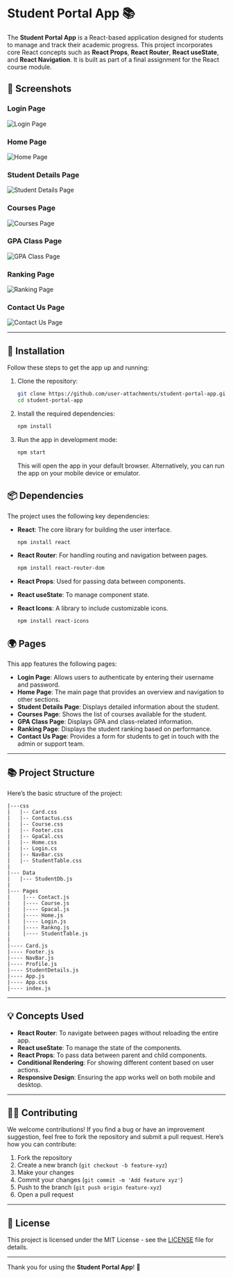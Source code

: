 # Student Portal App 📚

The **Student Portal App** is a React-based application designed for students to manage and track their academic progress. This project incorporates core React concepts such as **React Props**, **React Router**, **React useState**, and **React Navigation**. It is built as part of a final assignment for the React course module.

## 📸 Screenshots

### **Login Page**
![Login Page](https://github.com/user-attachments/assets/58b1228e-6632-4e61-a6bb-965d8df035cd)

### **Home Page**
![Home Page](https://github.com/user-attachments/assets/1c78eb3b-8825-432b-85e6-c4609214aede)

### **Student Details Page**
![Student Details Page](https://github.com/user-attachments/assets/6c84af65-5988-4613-a710-2f27b2d44537)

### **Courses Page**
![Courses Page](https://github.com/user-attachments/assets/7aa2fed6-2068-449d-9d18-6912d5be9582)

### **GPA Class Page**
![GPA Class Page](https://github.com/user-attachments/assets/6a924571-5a6b-46e9-bd6b-0c8a6c73c491)

### **Ranking Page**
![Ranking Page](https://github.com/user-attachments/assets/9d5ebb27-9961-458d-ac5a-c5d87d453e10)

### **Contact Us Page**
![Contact Us Page](https://github.com/user-attachments/assets/6ad51d95-a708-474d-aedf-f90534494124)

---

## 🚀 Installation

Follow these steps to get the app up and running:

1. Clone the repository:
    ```bash
    git clone https://github.com/user-attachments/student-portal-app.git
    cd student-portal-app
    ```

2. Install the required dependencies:
    ```bash
    npm install
    ```

3. Run the app in development mode:
    ```bash
    npm start
    ```

    This will open the app in your default browser. Alternatively, you can run the app on your mobile device or emulator.

## 📦 Dependencies

The project uses the following key dependencies:

- **React**: The core library for building the user interface.
    ```bash
    npm install react
    ```

- **React Router**: For handling routing and navigation between pages.
    ```bash
    npm install react-router-dom
    ```

- **React Props**: Used for passing data between components.
  
- **React useState**: To manage component state.

- **React Icons**: A library to include customizable icons.
    ```bash
    npm install react-icons
    ```

## 🌍 Pages

This app features the following pages:

- **Login Page**: Allows users to authenticate by entering their username and password.
- **Home Page**: The main page that provides an overview and navigation to other sections.
- **Student Details Page**: Displays detailed information about the student.
- **Courses Page**: Shows the list of courses available for the student.
- **GPA Class Page**: Displays GPA and class-related information.
- **Ranking Page**: Displays the student ranking based on performance.
- **Contact Us Page**: Provides a form for students to get in touch with the admin or support team.

---

## 📚 Project Structure

Here’s the basic structure of the project:

```
|---css
|   |-- Card.css
|   |-- Contactus.css
|   |-- Course.css
|   |-- Footer.css
|   |-- GpaCal.css
|   |-- Home.css
|   |-- Login.cs
|   |-- NavBar.css
|   |-- StudentTable.css
|
|--- Data
|   |--- StudentDb.js
|
|--- Pages
|    |--- Contact.js
|    |---- Course.js
|    |---- Gpacal.js
|    |---- Home.js
|    |---- Login.js
|    |---- Rankng.js
|    |---- StudentTable.js
|
|---- Card.js
|---- Footer.js
|---- NavBar.js
|---- Profile.js
|---- StudentDetails.js
|---- App.js
|---- App.css
|---- index.js

```


---

## 💡 Concepts Used

- **React Router**: To navigate between pages without reloading the entire app.
- **React useState**: To manage the state of the components.
- **React Props**: To pass data between parent and child components.
- **Conditional Rendering**: For showing different content based on user actions.
- **Responsive Design**: Ensuring the app works well on both mobile and desktop.

---

## 👨‍💻 Contributing

We welcome contributions! If you find a bug or have an improvement suggestion, feel free to fork the repository and submit a pull request. Here’s how you can contribute:

1. Fork the repository
2. Create a new branch (`git checkout -b feature-xyz`)
3. Make your changes
4. Commit your changes (`git commit -m 'Add feature xyz'`)
5. Push to the branch (`git push origin feature-xyz`)
6. Open a pull request

---

## 📝 License

This project is licensed under the MIT License - see the [LICENSE](LICENSE) file for details.

---

Thank you for using the **Student Portal App**! 🙏
